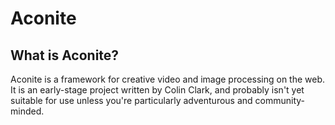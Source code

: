 Aconite
=======

What is Aconite?
----------------

Aconite is a framework for creative video and image processing on the web.
It is an early-stage project written by Colin Clark, and probably isn't yet suitable
for use unless you're particularly adventurous and community-minded.
